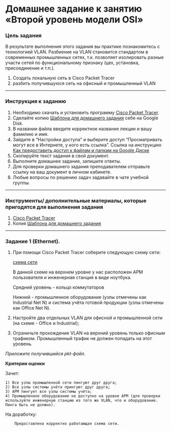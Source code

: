 # Домашнее задание к занятию «Второй уровень модели OSI»

### Цель задания

В результате выполнения этого задания вы практике познакомитесь с технологией VLAN.
Разбиение на VLAN становится стандартом в современных промышленных сетях, т.к. позволяет изолировать разные участи сетей по функциональному признаку (цех, установка, присоединение и т.п.).

1. Создать локальную сеть в Cisco Packet Tracer
2. разбить получившуюся сеть на офисный и промышленный VLAN

------

### Инструкция к заданию

1. Необходимо скачать и установить программу [Cisco Packet Tracer](https://www.netacad.com/ru/courses/packet-tracer).
2. Сделайте копию [Шаблона для домашнего задания](https://docs.google.com/document/d/14v9o8Pd244N8uIJhSG2zYky3qbecoya7F0UmaJtV38A/edit?usp=sharing) себе на Google Disk.
3. В названии файла введите корректное название лекции и вашу фамилию и имя.
4. Зайдите в “Настройки доступа” и выберите доступ “Просматривать могут все в Интернете, у кого есть ссылка”. Ссылка на инструкцию [Как предоставить доступ к файлам и папкам на Google Диске](https://support.google.com/docs/answer/2494822?hl=ru&co=GENIE.Platform%3DDesktop)
5. Скопируйте текст задания в свой документ.
6. Выполните домашнее задание, запишите ответы.
7. Для проверки домашнего задания преподавателем отправьте ссылку на ваш документ в личном кабинете.
8. Любые вопросы по решению задач задавайте в чате учебной группы.

------

### Инструменты/ дополнительные материалы, которые пригодятся для выполнения задания

1. [Cisco Packet Tracer](https://www.netacad.com/ru/courses/packet-tracer)
2. Копия [Шаблона для домашнего задания](https://docs.google.com/document/d/14v9o8Pd244N8uIJhSG2zYky3qbecoya7F0UmaJtV38A/edit?usp=sharing)

------

### Задание 1 (Ethernet).

1. При помощи Cisco Packet Tracer соберите следующую схему сети:

   [схема сети](Net_2.jpg)

   В данной схеме на верхнем уровне у нас расположен АРМ пользователя и инженерная станция в виде ноутбука.

   Средний уровень - кольцо коммутаторов

   Нижний - промышленное оборудование (узлы отмечены как Industrial Net N) и система учёта готовой продукции (узлы отмечены как Office Net N).

2. Настройте два отдельных VLAN для офисной и промышленной сети (на схеме - Office и Industrial);

3. Ограничьте прохождение VLAN на верхний уровень только офисным трафиком. Промышленный трафик не должен попадать на этот уровень.



*Приложите получившийся pkt-файл.*



**Критерии оценки**

Зачет:

```
1) Все узлы промышленной сети пингуют друг друга;
2) Все узлы системы учёта прингуют друг друга;
3) АРМ пингует все узлы системы учёта;
4) Промышленное оборудование не доступно на уровне АРМ (для проверки используйте инженерную станцию из того же VLAN, что и оборудование. Пинга быть не должно).
```

На доработку:
```
    Предоставлена корректно работающая схема сети.
```
